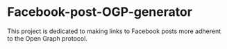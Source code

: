 # Facebook-post-OGP-generator
This project is dedicated to making links to Facebook posts more adherent to the Open Graph protocol. 
